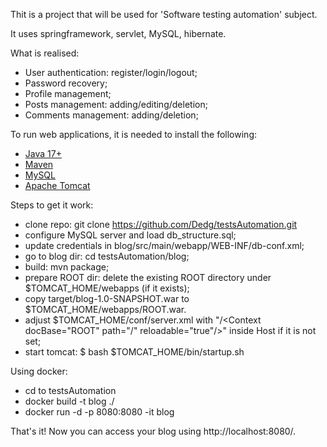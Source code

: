 Thit is a project that will be used for 'Software testing automation' subject.

It uses springframework, servlet, MySQL, hibernate.

What is realised:
- User authentication: register/login/logout;
- Password recovery;
- Profile management;
- Posts management: adding/editing/deletion;
- Comments management: adding/deletion;

To run web applications, it is needed to install the following:
- [Java 17+](https://www.oracle.com/java/technologies/downloads/#jdk17-linux)
- [Maven](https://dlcdn.apache.org/maven/maven-3/3.9.1/binaries/apache-maven-3.9.1-bin.zip)
- [MySQL](https://dev.mysql.com/downloads/mysql/5.5.html?os=31&version=5.1)
- [Apache Tomcat](https://tomcat.apache.org/)

Steps to get it work:
- clone repo: git clone https://github.com/Dedg/testsAutomation.git
- configure MySQL server and load db_structure.sql;
- update credentials in blog/src/main/webapp/WEB-INF/db-conf.xml;
- go to blog dir: cd testsAutomation/blog;
- build: mvn package;
- prepare ROOT dir: delete the existing ROOT directory under $TOMCAT_HOME/webapps (if it exists);
- copy target/blog-1.0-SNAPSHOT.war to $TOMCAT_HOME/webapps/ROOT.war.
- adjust $TOMCAT_HOME/conf/server.xml with "/\<Context docBase="ROOT" path="/" reloadable="true"/\>" inside Host if it is not set;
- start tomcat: $ bash $TOMCAT_HOME/bin/startup.sh

Using docker:
- cd to testsAutomation
- docker build -t blog ./
- docker run -d -p 8080:8080 -it blog

That's it! Now you can access your blog using http://localhost:8080/.
